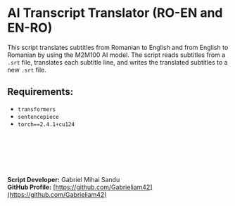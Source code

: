 # AI Transcript Translator (RO-EN and EN-RO)

This script translates subtitles from Romanian to English and from English to Romanian by using the M2M100 AI model.
The script reads subtitles from a `.srt` file, translates each subtitle line, and writes the translated subtitles to a new `.srt` file.

## Requirements:

- `transformers`
- `sentencepiece`
- `torch==2.4.1+cu124`

<br><br>















<br><br>


**Script Developer:** Gabriel Mihai Sandu  
**GitHub Profile:** [https://github.com/Gabrieliam42](https://github.com/Gabrieliam42)
